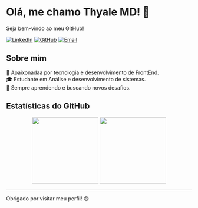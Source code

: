 # Olá, me chamo Thyale MD! 👋
Seja bem-vindo ao meu GitHub!

[![LinkedIn](https://img.shields.io/badge/LinkedIn-5387a828a?style=flat&logo=linkedin&logoColor=white)](https://www.linkedin.com/in/thyale-martins-dantas-5387a828a/)
[![GitHub](https://img.shields.io/github/followers/thyale?label=Follow&style=social)](https://github.com/Thyale)
[![Email](https://img.shields.io/badge/Email-D14836?style=flat&logo=gmail&logoColor=white)](mailto:thyaledantas@gmail.com)

## Sobre mim
🌟 Apaixonadaa por tecnologia e desenvolvimento de FrontEnd.  
🎓 Estudante em Análise e desenvolvimento de sistemas.  
🌱 Sempre aprendendo e buscando novos desafios.

## Estatísticas do GitHub
<div align="center">
  <a href="https://github.com/thyale">
    <img height="180em" src="https://github-readme-stats.vercel.app/api?username=thyale&show_icons=true&theme=dracula&include_all_commits=true&count_private=true"/>
    <img height="180em" src="https://github-readme-stats.vercel.app/api/top-langs/?username=thyale&layout=compact&langs_count=16&theme=dracula"/>
  </a>
</div>

---

Obrigado por visitar meu perfil! 😄
